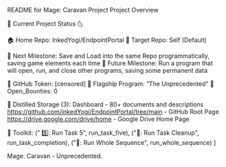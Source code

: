 README for Mage: Caravan Project
Project Overview

🌛 Current Project Status 🌜

🏠 Home Repo: InkedYogi/EndpointPortal 
🎯 Target Repo: Self (Default)

📐 Next Milestone: Save and Load into the same Repo programmatically, saving game elements each time
📐 Future Milestone: Run a program that will open, run, and close other programs, saving some permanent data

🧙 GitHub Token: [censored]
🚢 Flagship Program: “The Unprecedented”
🐞 Open_Bounties: 0

💎 Distilled Storage (3): 
Dashboard - 80+ documents and descriptions
https://github.com/inkedYogi/EndpointPortal/tree/main - GitHub Root Page
https://drive.google.com/drive/home - Google Drive Home Page

🧰 Toolkit:
    (" 5️⃣: Run Task 5", run_task_five),
    ("🧹: Run Task Cleanup", run_task_completion),
    ("🔀: Run Whole Sequence", run_whole_sequence)
]

Mage: Caravan - Unprecedented.
